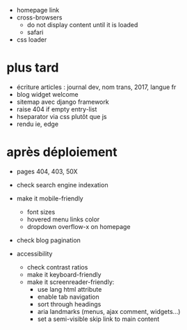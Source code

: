 * homepage link
* cross-browsers
    * do not display content until it is loaded
    * safari
* css loader

# plus tard
* écriture articles : journal dev, nom trans, 2017, langue fr
* blog widget welcome
* sitemap avec django framework
* raise 404 if empty entry-list
* hseparator via css plutôt que js
* rendu ie, edge

# après déploiement
* pages 404, 403, 50X
* check search engine indexation
* make it mobile-friendly
    * font sizes
    * hovered menu links color
    * dropdown overflow-x on homepage
* check blog pagination

* accessibility
  * check contrast ratios
  * make it keyboard-friendly
  * make it screenreader-friendly:
    * use lang html attribute
    * enable tab navigation
    * sort through headings
    * aria landmarks (menus, ajax comment, widgets...)
    * set a semi-visible skip link to main content

